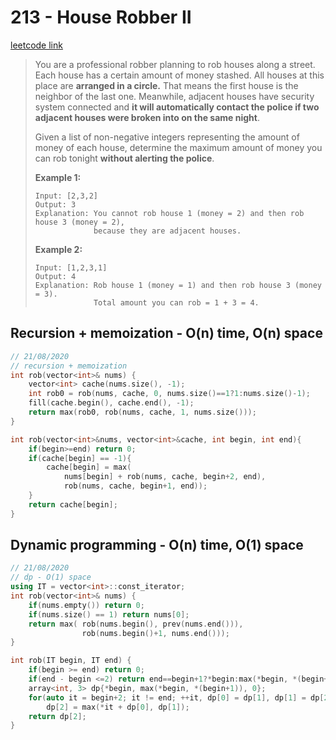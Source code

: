 # 213 - House Robber II

[leetcode link](https://leetcode.com/problems/house-robber-ii/)

> You are a  professional robber planning to rob houses along a street. Each house  has a certain amount of money stashed. All houses at this place are **arranged in a circle.** That means the first house is the neighbor of the last one. Meanwhile, adjacent houses have security system connected and **it will automatically contact the police if two adjacent houses were broken into on the same night**.
>
> Given a list of non-negative integers representing the amount of  money of each house, determine the maximum amount of money you can rob  tonight **without alerting the police**.
>
> **Example 1:**
>
> ```
> Input: [2,3,2]
> Output: 3
> Explanation: You cannot rob house 1 (money = 2) and then rob house 3 (money = 2),
>              because they are adjacent houses.
> ```
>
> **Example 2:**
>
> ```
> Input: [1,2,3,1]
> Output: 4
> Explanation: Rob house 1 (money = 1) and then rob house 3 (money = 3).
>              Total amount you can rob = 1 + 3 = 4.
> ```

## Recursion + memoization - O(n) time, O(n) space

```cpp
// 21/08/2020
// recursion + memoization
int rob(vector<int>& nums) {
    vector<int> cache(nums.size(), -1);
    int rob0 = rob(nums, cache, 0, nums.size()==1?1:nums.size()-1);
    fill(cache.begin(), cache.end(), -1);
    return max(rob0, rob(nums, cache, 1, nums.size()));
}

int rob(vector<int>&nums, vector<int>&cache, int begin, int end){
    if(begin>=end) return 0;
    if(cache[begin] == -1){
        cache[begin] = max(
            nums[begin] + rob(nums, cache, begin+2, end), 
            rob(nums, cache, begin+1, end));
    }
    return cache[begin];
}
```
## Dynamic programming - O(n) time, O(1) space

```cpp
// 21/08/2020
// dp - O(1) space
using IT = vector<int>::const_iterator;
int rob(vector<int>& nums) {
    if(nums.empty()) return 0;
    if(nums.size() == 1) return nums[0];
    return max( rob(nums.begin(), prev(nums.end())),
                rob(nums.begin()+1, nums.end()));
}

int rob(IT begin, IT end) {
    if(begin >= end) return 0;
    if(end - begin <=2) return end==begin+1?*begin:max(*begin, *(begin+1));
    array<int, 3> dp{*begin, max(*begin, *(begin+1)), 0};
    for(auto it = begin+2; it != end; ++it, dp[0] = dp[1], dp[1] = dp[2])
        dp[2] = max(*it + dp[0], dp[1]);
    return dp[2];
}
```
